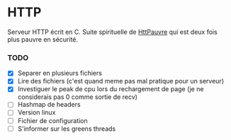 # HTTP
Serveur HTTP écrit en C.
Suite spirituelle de [HttPauvre](https://github.com/Giant-T/HttPauvre) qui est deux fois plus pauvre en sécurité.

### TODO
 - [x] Separer en plusieurs fichiers
 - [x] Lire des fichiers (c'est quand meme pas mal pratique pour un serveur)
 - [x] Investiguer le peak de cpu lors du rechargement de page
        (je ne considerais pas 0 comme sortie de recv)
 - [ ] Hashmap de headers
 - [ ] Version linux
 - [ ] Fichier de configuration
 - [ ] S'informer sur les greens threads
